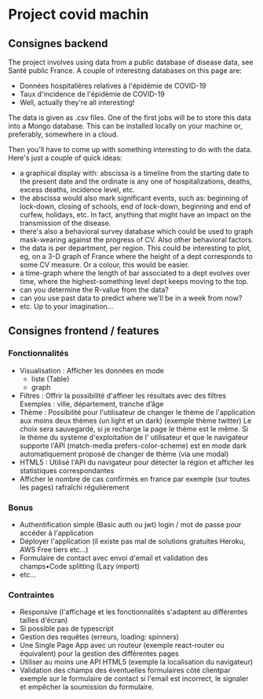 # Project covid machin

## Consignes backend

The project involves using data from a public database of disease data, see Santé public France. A couple of interesting
databases on this page are:

* Données hospitalières relatives à l'épidémie de COVID-19
* Taux d'incidence de l'épidémie de COVID-19
* Well, actually they're all interesting!

The data is given as .csv files. One of the first jobs will be to store this data into a Mongo database. This can be
installed locally on your machine or, preferably, somewhere in a cloud.

Then you'll have to come up with something interesting to do with the data. Here's just a couple of quick ideas:

* a graphical display with: abscissa is a timeline from the starting date to the present date and the ordinate is any
  one of hospitalizations, deaths, excess deaths, incidence level, etc.
* the abscissa would also mark significant events, such as: beginning of lock-down, closing of schools, end of
  lock-down, beginning and end of curfew, holidays, etc. In fact, anything that might have an impact on the transmission
  of the disease.
* there's also a behavioral survey database which could be used to graph mask-wearing against the progress of CV. Also
  other behavioral factors.
* the data is per department, per region. This could be interesting to plot, eg, on a 3-D graph of France where the
  height of a dept corresponds to some CV measure. Or a colour, this would be easier.
* a time-graph where the length of bar associated to a dept evolves over time, where the highest-something level dept
  keeps moving to the top.
* can you determine the R-value from the data?
* can you use past data to predict where we'll be in a week from now?
* etc. Up to your imagination...

## Consignes frontend / features

### Fonctionnalités

- Visualisation : Afficher les données en mode
	- liste (Table)
	- graph
- Filtres : Offrir la possibilité d'affiner les résultats avec des filtres Exemples : ville, département, tranche d’âge
- Thème : Possibilité pour l'utilisateur de changer le thème de l'application aux moins deux thèmes (un light et un
  dark) (exemple thème twitter)
  Le choix sera sauvegardé, si je recharge la page le thème est le même. Si le thème du système d'exploitation de l'
  utilisateur et que le navigateur supporte l'API (match-media prefers-color-scheme) est en mode dark automatiquement
  proposé de changer de thème (via une modal)
- HTML5 : Utilisé l'API du navigateur pour détecter la région et afficher les statistiques correspondantes
- Afficher le nombre de cas confirmés en france par exemple (sur toutes les pages) rafraîchi régulièrement

### Bonus

- Authentification simple (Basic auth ou jwt) login / mot de passe pour accéder à l'application
- Déployer l'application (il existe pas mal de solutions gratuites Heroku, AWS Free tiers etc...)
- Formulaire de contact avec envoi d'email et validation des champs•Code splitting (Lazy import)
- etc...

### Contraintes

- Responsive (l'affichage et les fonctionnalités s'adaptent au différentes tailles d'écran)
- Si possible pas de typescript
- Gestion des requêtes (erreurs, loading: spinners)
- Une Single Page App avec un routeur (exemple react-router ou équivalent) pour la gestion des différentes pages
- Utiliser au moins une API HTML5 (exemple la localisation du navigateur)
- Validation des champs des éventuelles formulaires côté clientpar exemple sur le formulaire de contact si l'email est
  incorrect, le signaler et empêcher la soumission du formulaire.
